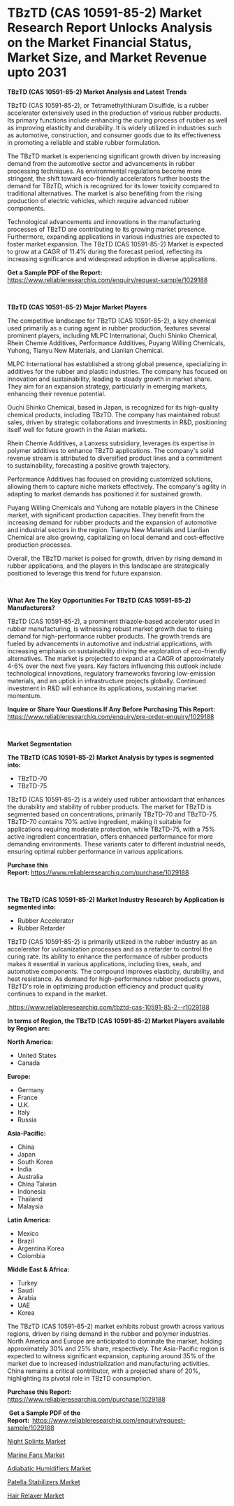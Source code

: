 <p><h1>TBzTD (CAS 10591-85-2) Market Research Report Unlocks Analysis on the Market Financial Status, Market Size, and Market Revenue upto 2031</h1></p><p><strong>TBzTD (CAS 10591-85-2) Market Analysis and Latest Trends</strong></p>
<p><p>TBzTD (CAS 10591-85-2), or Tetramethylthiuram Disulfide, is a rubber accelerator extensively used in the production of various rubber products. Its primary functions include enhancing the curing process of rubber as well as improving elasticity and durability. It is widely utilized in industries such as automotive, construction, and consumer goods due to its effectiveness in promoting a reliable and stable rubber formulation.</p><p>The TBzTD market is experiencing significant growth driven by increasing demand from the automotive sector and advancements in rubber processing techniques. As environmental regulations become more stringent, the shift toward eco-friendly accelerators further boosts the demand for TBzTD, which is recognized for its lower toxicity compared to traditional alternatives. The market is also benefiting from the rising production of electric vehicles, which require advanced rubber components.</p><p>Technological advancements and innovations in the manufacturing processes of TBzTD are contributing to its growing market presence. Furthermore, expanding applications in various industries are expected to foster market expansion. The TBzTD (CAS 10591-85-2) Market is expected to grow at a CAGR of 11.4% during the forecast period, reflecting its increasing significance and widespread adoption in diverse applications.</p></p>
<p><strong>Get a Sample PDF of the Report:&nbsp;</strong> <a href="https://www.reliableresearchiq.com/enquiry/request-sample/1029188">https://www.reliableresearchiq.com/enquiry/request-sample/1029188</a></p>
<p>&nbsp;</p>
<p><strong>TBzTD (CAS 10591-85-2) Major Market Players</strong></p>
<p><p>The competitive landscape for TBzTD (CAS 10591-85-2), a key chemical used primarily as a curing agent in rubber production, features several prominent players, including MLPC International, Ouchi Shinko Chemical, Rhein Chemie Additives, Performance Additives, Puyang Willing Chemicals, Yuhong, Tianyu New Materials, and Lianlian Chemical.</p><p>MLPC International has established a strong global presence, specializing in additives for the rubber and plastic industries. The company has focused on innovation and sustainability, leading to steady growth in market share. They aim for an expansion strategy, particularly in emerging markets, enhancing their revenue potential.</p><p>Ouchi Shinko Chemical, based in Japan, is recognized for its high-quality chemical products, including TBzTD. The company has maintained robust sales, driven by strategic collaborations and investments in R&D, positioning itself well for future growth in the Asian markets.</p><p>Rhein Chemie Additives, a Lanxess subsidiary, leverages its expertise in polymer additives to enhance TBzTD applications. The company's solid revenue stream is attributed to diversified product lines and a commitment to sustainability, forecasting a positive growth trajectory.</p><p>Performance Additives has focused on providing customized solutions, allowing them to capture niche markets effectively. The company's agility in adapting to market demands has positioned it for sustained growth.</p><p>Puyang Willing Chemicals and Yuhong are notable players in the Chinese market, with significant production capacities. They benefit from the increasing demand for rubber products and the expansion of automotive and industrial sectors in the region. Tianyu New Materials and Lianlian Chemical are also growing, capitalizing on local demand and cost-effective production processes.</p><p>Overall, the TBzTD market is poised for growth, driven by rising demand in rubber applications, and the players in this landscape are strategically positioned to leverage this trend for future expansion.</p></p>
<p>&nbsp;</p>
<p><strong>What Are The Key Opportunities For TBzTD (CAS 10591-85-2) Manufacturers?</strong></p>
<p><p>TBzTD (CAS 10591-85-2), a prominent thiazole-based accelerator used in rubber manufacturing, is witnessing robust market growth due to rising demand for high-performance rubber products. The growth trends are fueled by advancements in automotive and industrial applications, with increasing emphasis on sustainability driving the exploration of eco-friendly alternatives. The market is projected to expand at a CAGR of approximately 4-6% over the next five years. Key factors influencing this outlook include technological innovations, regulatory frameworks favoring low-emission materials, and an uptick in infrastructure projects globally. Continued investment in R&D will enhance its applications, sustaining market momentum.</p></p>
<p><strong>Inquire or Share Your Questions If Any Before Purchasing This Report:</strong> <a href="https://www.reliableresearchiq.com/enquiry/pre-order-enquiry/1029188">https://www.reliableresearchiq.com/enquiry/pre-order-enquiry/1029188</a></p>
<p>&nbsp;</p>
<p><strong>Market Segmentation</strong></p>
<p><strong>The TBzTD (CAS 10591-85-2) Market Analysis by types is segmented into:</strong></p>
<p><ul><li>TBzTD-70</li><li>TBzTD-75</li></ul></p>
<p><p>TBzTD (CAS 10591-85-2) is a widely used rubber antioxidant that enhances the durability and stability of rubber products. The market for TBzTD is segmented based on concentrations, primarily TBzTD-70 and TBzTD-75. TBzTD-70 contains 70% active ingredient, making it suitable for applications requiring moderate protection, while TBzTD-75, with a 75% active ingredient concentration, offers enhanced performance for more demanding environments. These variants cater to different industrial needs, ensuring optimal rubber performance in various applications.</p></p>
<p><strong>Purchase this Report:&nbsp;</strong><a href="https://www.reliableresearchiq.com/purchase/1029188">https://www.reliableresearchiq.com/purchase/1029188</a></p>
<p>&nbsp;</p>
<p><strong>The TBzTD (CAS 10591-85-2) Market Industry Research by Application is segmented into:</strong></p>
<p><ul><li>Rubber Accelerator</li><li>Rubber Retarder</li></ul></p>
<p><p>TBzTD (CAS 10591-85-2) is primarily utilized in the rubber industry as an accelerator for vulcanization processes and as a retarder to control the curing rate. Its ability to enhance the performance of rubber products makes it essential in various applications, including tires, seals, and automotive components. The compound improves elasticity, durability, and heat resistance. As demand for high-performance rubber products grows, TBzTD's role in optimizing production efficiency and product quality continues to expand in the market.</p></p>
<p><a href="https://www.reliableresearchiq.com/tbztd-cas-10591-85-2--r1029188">&nbsp;https://www.reliableresearchiq.com/tbztd-cas-10591-85-2--r1029188</a></p>
<p><strong>In terms of Region, the TBzTD (CAS 10591-85-2) Market Players available by Region are:</strong></p>
<p>
    <p> <strong> North America: </strong>
        <ul>
            <li>United States</li>
            <li>Canada</li>
        </ul>
        </p> 
    <p> <strong> Europe: </strong>
        <ul>
            <li>Germany</li>
            <li>France</li>
            <li>U.K.</li>
            <li>Italy</li>
            <li>Russia</li>
        </ul>
        </p> 
    <p> <strong> Asia-Pacific: </strong>
        <ul>
            <li>China</li>
            <li>Japan</li>
            <li>South Korea</li>
            <li>India</li>
            <li>Australia</li>
            <li>China Taiwan</li>
            <li>Indonesia</li>
            <li>Thailand</li>
            <li>Malaysia</li>
        </ul>
        </p> 
    <p> <strong> Latin America: </strong>
        <ul>
            <li>Mexico</li>
            <li>Brazil</li>
            <li>Argentina Korea</li>
            <li>Colombia</li>
        </ul>
        </p> 
    <p> <strong> Middle East & Africa: </strong>
        <ul>
            <li>Turkey</li>
            <li>Saudi</li>
            <li>Arabia</li>
            <li>UAE</li>
            <li>Korea</li>
        </ul>
    </p>
    </p>
<p><p>The TBzTD (CAS 10591-85-2) market exhibits robust growth across various regions, driven by rising demand in the rubber and polymer industries. North America and Europe are anticipated to dominate the market, holding approximately 30% and 25% share, respectively. The Asia-Pacific region is expected to witness significant expansion, capturing around 35% of the market due to increased industrialization and manufacturing activities. China remains a critical contributor, with a projected share of 20%, highlighting its pivotal role in TBzTD consumption.</p></p>
<p><strong>Purchase this Report: </strong><a href="https://www.reliableresearchiq.com/purchase/1029188">https://www.reliableresearchiq.com/purchase/1029188</a></p>
<p>&nbsp;<strong>Get a Sample PDF of the Report:&nbsp;&nbsp;</strong><a href="https://www.reliableresearchiq.com/enquiry/request-sample/1029188">https://www.reliableresearchiq.com/enquiry/request-sample/1029188</a></p>
<p><strong></strong></p>
<p><p><a href="https://www.linkedin.com/pulse/night-splints-industry-forecast-market-shifts-strategic-imperatives-3vobe?trackingId=OPX%2FSuOLT%2BmQwnLCyF63yg%3D%3D">Night Splints Market</a></p><p><a href="https://www.linkedin.com/pulse/marine-fans-market-research-report-exploring-size-revenue-6qagf?trackingId=7CXvL9FxSmGMBlAvW4Qm9w%3D%3D">Marine Fans Market</a></p><p><a href="https://www.linkedin.com/pulse/adiabatic-humidifiers-market-overview-regional-outlook-ui0nf?trackingId=SVL85eI2ScibXCKTfqnQfw%3D%3D">Adiabatic Humidifiers Market</a></p><p><a href="https://www.linkedin.com/pulse/market-forecast-global-patella-stabilizers-trends-impact-7xa2e?trackingId=NYvTGyiXQ%2FGWqO6JGdJRLA%3D%3D">Patella Stabilizers Market</a></p><p><a href="https://www.linkedin.com/pulse/hair-relaxer-industry-insights-report-analyzing-market-trends-ko0qf?trackingId=pxGohjeWQBW7364rjs9Rbw%3D%3D">Hair Relaxer Market</a></p></p>